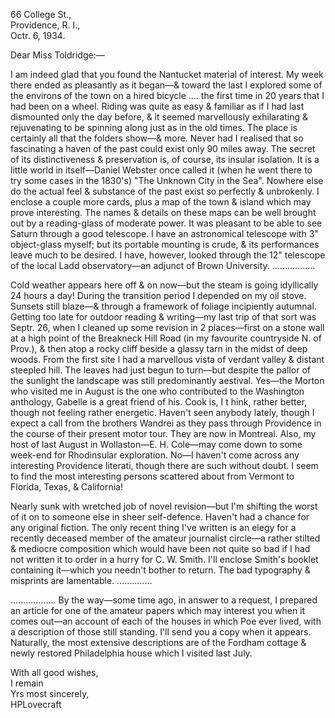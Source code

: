 66 College St.,  
Providence, R. I.,  
Octr. 6, 1934.

Dear Miss Toldridge:—

I am indeed glad that you found the Nantucket material of interest. My week there ended as pleasantly as it began—& toward the last I explored some of the environs of the town on a hired bicycle .... the first time in 20 years that I had been on a wheel. Riding was quite as easy & familiar as if I had last dismounted only the day before, & it seemed marvellously exhilarating & rejuvenating to be spinning along just as in the old times. The place is certainly all that the folders show—& more. Never had I realised that so fascinating a haven of the past could exist only 90 miles away. The secret of its distinctiveness & preservation is, of course, its insular isolation. It is a little world in itself—Daniel Webster once called it (when he went there to try some cases in the 1830's) "The Unknown City in the Sea". Nowhere else do the actual feel & substance of the past exist so perfectly & unbrokenly. I enclose a couple more cards, plus a map of the town & island which may prove interesting. The names & details on these maps can be well brought out by a reading-glass of moderate power. It was pleasant to be able to see Saturn through a good telescope. I have an astronomical telescope with 3" object-glass myself; but its portable mounting is crude, & its performances leave much to be desired. I have, however, looked through the 12" telescope of the local Ladd observatory—an adjunct of Brown University. .................

Cold weather appears here off & on now—but the steam is going idyllically 24 hours a day! During the transition period I depended on my oil stove. Sunsets still blaze—& through a framework of foliage incipiently autumnal. Getting too late for outdoor reading & writing—my last trip of that sort was Septr. 26, when I cleaned up some revision in 2 places—first on a stone wall at a high point of the Breakneck Hill Road (in my favourite countryside N. of Prov.), & then atop a rocky cliff beside a glassy tarn in the midst of deep woods. From the first site I had a marvellous vista of verdant valley & distant steepled hill. The leaves had just begun to turn—but despite the pallor of the sunlight the landscape was still predominantly aestival. Yes—the Morton who visited me in August is the one who contributed to the Washington anthology, Gabelle is a great friend of his. Cook is, I t hink, rather better, though not feeling rather energetic. Haven't seen anybody lately, though I expect a call from the brothers Wandrei as they pass through Providence in the course of their present motor tour. They are now in Montreal. Also, my host of last August in Wollaston—E. H. Cole—may come down to some week-end for Rhodinsular exploration. No—I haven't come across any interesting Providence literati, though there are such without doubt. I seem to find the most interesting persons scattered about from Vermont to Florida, Texas, & California!

Nearly sunk with wretched job of novel revision—but I'm shifting the worst of it on to someone else in sheer self-defence. Haven't had a chance for any original fiction. The only recent thing I've written is an elegy for a recently deceased member of the amateur journalist circle—a rather stilted & mediocre composition which would have been not quite so bad if I had not written it to order in a hurry for C. W. Smith. I'll enclose Smith's booklet containing it—which you needn't bother to return. The bad typography & misprints are lamentable. ..............

.................. By the way—some time ago, in answer to a request, I prepared an article for one of the amateur papers which may interest you when it comes out—an account of each of the houses in which Poe ever lived, with a description of those still standing. I'll send you a copy when it appears. Naturally, the most extensive descriptions are of the Fordham cottage & newly restored Philadelphia house which I visited last July.

With all good wishes,  
I remain  
Yrs most sincerely,  
HPLovecraft
